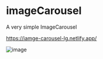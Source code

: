# imageCarousel

A very simple ImageCarousel

https://iamge-carousel-lg.netlify.app/

![image](https://user-images.githubusercontent.com/72318958/188610201-bc389489-d0e7-47dd-b9b6-8806676f3f94.png)
